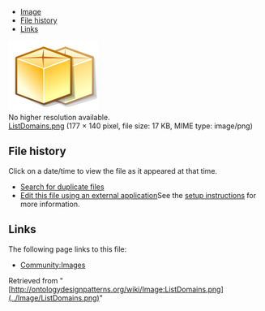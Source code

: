 * [Image](../Image/ListDomains.png#file)
* [File history](../Image/ListDomains.png#filehistory)
* [Links](../Image/ListDomains.png#filelinks)

[![Image:ListDomains.png](../images/4/4d/ListDomains.png)](../images/4/4d/ListDomains.png)  
No higher resolution available.  
[ListDomains.png](../images/4/4d/ListDomains.png)‎ (177 × 140 pixel, file size: 17 KB, MIME type: image/png)

## File history

Click on a date/time to view the file as it appeared at that time.



  
* [Search for duplicate files](http://ontologydesignpatterns.org/wiki/Special:FileDuplicateSearch/ListDomains.png "Special:FileDuplicateSearch/ListDomains.png")
* [Edit this file using an external application](http://ontologydesignpatterns.org/wiki/index.php?title=Image:ListDomains.png&action=edit&externaledit=true&mode=file "Image:ListDomains.png")See the [setup instructions](http://www.mediawiki.org/wiki/Manual:External_editors "http://www.mediawiki.org/wiki/Manual:External_editors") for more information.

## Links



The following page links to this file:


* [Community:Images](../Community/Images "Community:Images")


Retrieved from "[http://ontologydesignpatterns.org/wiki/Image:ListDomains.png](../Image/ListDomains.png)"